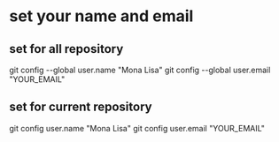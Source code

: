 # set your name and email

## set for all repository

git config --global user.name "Mona Lisa"
git config --global user.email "YOUR_EMAIL"

## set for current repository

git config user.name "Mona Lisa"
git config user.email "YOUR_EMAIL"
